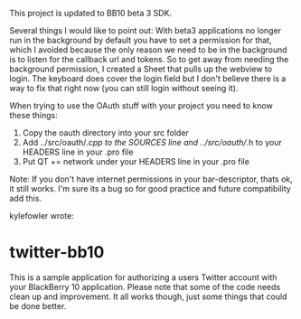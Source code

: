 This project is updated to BB10 beta 3 SDK.

Several things I would like to point out:
With beta3 applications no longer run in the background by default
you have to set a permission for that, which I avoided because the only
reason we need to be in the background is to listen for the callback url and tokens.
So to get away from needing the background permission, I created a Sheet
that pulls up the webview to login.  The keyboard does cover the login field
but I don't believe there is a way to fix that right now (you can still login without seeing it).

When trying to use the OAuth stuff with your project you need to know these things:
1. Copy the oauth directory into your src folder
2. Add ../src/oauth/*.cpp to the SOURCES line and ../src/oauth/*.h to your HEADERS line in your .pro file
3. Put QT += network under your HEADERS line in your .pro file

Note: If you don't have internet permissions in your bar-descriptor, thats ok, it still works.  I'm sure its a bug
so for good practice and future compatibility add this.



kylefowler wrote:

twitter-bb10
============

This is a sample application for authorizing a users Twitter account with your BlackBerry 10 application.
Please note that some of the code needs clean up and improvement. It all works though, just some things that could be done better.
